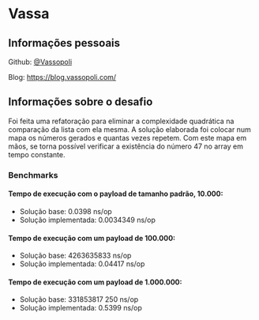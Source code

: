 # Vassa

## Informações pessoais
Github: [@Vassopoli](https://github.com/Vassopoli)

Blog: https://blog.vassopoli.com/

## Informações sobre o desafio

Foi feita uma refatoração para eliminar a complexidade quadrática na comparação da lista com ela mesma. A solução elaborada foi colocar num mapa os números gerados e quantas vezes repetem. Com este mapa em mãos, se torna possível verificar a existência do número 47 no array em tempo constante.

### Benchmarks

#### Tempo de execução com o payload de tamanho padrão, 10.000:
- Solução base: 0.0398 ns/op
- Solução implementada: 0.0034349 ns/op

#### Tempo de execução com um payload de 100.000:
- Solução base: 4263635833 ns/op
- Solução implementada: 0.04417 ns/op

#### Tempo de execução com um payload de 1.000.000:
- Solução base: 331853817 250 ns/op
- Solução implementada: 0.5399 ns/op
